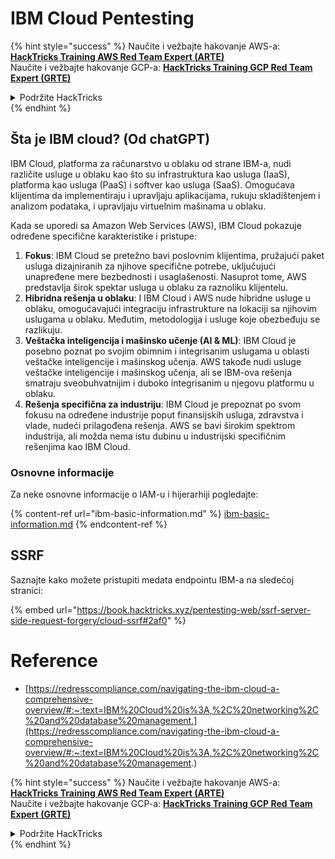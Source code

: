 # IBM Cloud Pentesting

{% hint style="success" %}
Naučite i vežbajte hakovanje AWS-a:<img src="/.gitbook/assets/image.png" alt="" data-size="line">[**HackTricks Training AWS Red Team Expert (ARTE)**](https://training.hacktricks.xyz/courses/arte)<img src="/.gitbook/assets/image.png" alt="" data-size="line">\
Naučite i vežbajte hakovanje GCP-a: <img src="/.gitbook/assets/image (2).png" alt="" data-size="line">[**HackTricks Training GCP Red Team Expert (GRTE)**<img src="/.gitbook/assets/image (2).png" alt="" data-size="line">](https://training.hacktricks.xyz/courses/grte)

<details>

<summary>Podržite HackTricks</summary>

* Proverite [**planove pretplate**](https://github.com/sponsors/carlospolop)!
* **Pridružite se** 💬 [**Discord grupi**](https://discord.gg/hRep4RUj7f) ili [**telegram grupi**](https://t.me/peass) ili nas **pratite** na **Twitteru** 🐦 [**@hacktricks\_live**](https://twitter.com/hacktricks\_live)**.**
* **Podelite hakovanje trikova slanjem PR-ova na** [**HackTricks**](https://github.com/carlospolop/hacktricks) i [**HackTricks Cloud**](https://github.com/carlospolop/hacktricks-cloud) github repozitorijume.

</details>
{% endhint %}

## Šta je IBM cloud? (Od chatGPT)

IBM Cloud, platforma za računarstvo u oblaku od strane IBM-a, nudi različite usluge u oblaku kao što su infrastruktura kao usluga (IaaS), platforma kao usluga (PaaS) i softver kao usluga (SaaS). Omogućava klijentima da implementiraju i upravljaju aplikacijama, rukuju skladištenjem i analizom podataka, i upravljaju virtuelnim mašinama u oblaku.

Kada se uporedi sa Amazon Web Services (AWS), IBM Cloud pokazuje određene specifične karakteristike i pristupe:

1. **Fokus**: IBM Cloud se pretežno bavi poslovnim klijentima, pružajući paket usluga dizajniranih za njihove specifične potrebe, uključujući unapređene mere bezbednosti i usaglašenosti. Nasuprot tome, AWS predstavlja širok spektar usluga u oblaku za raznoliku klijentelu.
2. **Hibridna rešenja u oblaku**: I IBM Cloud i AWS nude hibridne usluge u oblaku, omogućavajući integraciju infrastrukture na lokaciji sa njihovim uslugama u oblaku. Međutim, metodologija i usluge koje obezbeđuju se razlikuju.
3. **Veštačka inteligencija i mašinsko učenje (AI & ML)**: IBM Cloud je posebno poznat po svojim obimnim i integrisanim uslugama u oblasti veštačke inteligencije i mašinskog učenja. AWS takođe nudi usluge veštačke inteligencije i mašinskog učenja, ali se IBM-ova rešenja smatraju sveobuhvatnijim i duboko integrisanim u njegovu platformu u oblaku.
4. **Rešenja specifična za industriju**: IBM Cloud je prepoznat po svom fokusu na određene industrije poput finansijskih usluga, zdravstva i vlade, nudeći prilagođena rešenja. AWS se bavi širokim spektrom industrija, ali možda nema istu dubinu u industrijski specifičnim rešenjima kao IBM Cloud.


### Osnovne informacije

Za neke osnovne informacije o IAM-u i hijerarhiji pogledajte:

{% content-ref url="ibm-basic-information.md" %}
[ibm-basic-information.md](ibm-basic-information.md)
{% endcontent-ref %}

## SSRF

Saznajte kako možete pristupiti medata endpointu IBM-a na sledećoj stranici:

{% embed url="https://book.hacktricks.xyz/pentesting-web/ssrf-server-side-request-forgery/cloud-ssrf#2af0" %}


# Reference
* [https://redresscompliance.com/navigating-the-ibm-cloud-a-comprehensive-overview/#:~:text=IBM%20Cloud%20is%3A,%2C%20networking%2C%20and%20database%20management.](https://redresscompliance.com/navigating-the-ibm-cloud-a-comprehensive-overview/#:~:text=IBM%20Cloud%20is%3A,%2C%20networking%2C%20and%20database%20management.) 

{% hint style="success" %}
Naučite i vežbajte hakovanje AWS-a:<img src="/.gitbook/assets/image.png" alt="" data-size="line">[**HackTricks Training AWS Red Team Expert (ARTE)**](https://training.hacktricks.xyz/courses/arte)<img src="/.gitbook/assets/image.png" alt="" data-size="line">\
Naučite i vežbajte hakovanje GCP-a: <img src="/.gitbook/assets/image (2).png" alt="" data-size="line">[**HackTricks Training GCP Red Team Expert (GRTE)**<img src="/.gitbook/assets/image (2).png" alt="" data-size="line">](https://training.hacktricks.xyz/courses/grte)

<details>

<summary>Podržite HackTricks</summary>

* Proverite [**planove pretplate**](https://github.com/sponsors/carlospolop)!
* **Pridružite se** 💬 [**Discord grupi**](https://discord.gg/hRep4RUj7f) ili [**telegram grupi**](https://t.me/peass) ili nas **pratite** na **Twitteru** 🐦 [**@hacktricks\_live**](https://twitter.com/hacktricks\_live)**.**
* **Podelite hakovanje trikova slanjem PR-ova na** [**HackTricks**](https://github.com/carlospolop/hacktricks) i [**HackTricks Cloud**](https://github.com/carlospolop/hacktricks-cloud) github repozitorijume.

</details>
{% endhint %}
